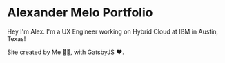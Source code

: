 # Alexander Melo Portfolio

Hey I'm Alex. I'm a UX Engineer working on Hybrid Cloud at IBM in Austin, Texas!

Site created by Me 👋🏼, with GatsbyJS ❤️.
